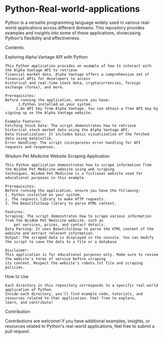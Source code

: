# Python-Real-world-applications
Python is a versatile programming language widely used in various real-world applications across different domains. This repository provides examples and insights into some of these applications, showcasing Python's flexibility and effectiveness.

Contents:
    
Exploring Alpha Vantage API with Python
		
	This Python application provides an example of how to interact with the Alpha Vantage API to retrieve 
	financial market data. Alpha Vantage offers a comprehensive set of financial APIs for developers to access 
 	historical and real-time stock data, cryptocurrencies, foreign exchange (forex), and more.
	
 	Prerequisites:
 	Before running the application, ensure you have:
		  1.Python installed on your system.
   		 2.An API key from Alpha Vantage. You can obtain a free API key by signing up on the Alpha Vantage website.

	Example Features:
    Fetching Stock Data: The script demonstrates how to retrieve historical stock market data using the Alpha Vantage API.
    Data Visualization: It includes basic visualization of the fetched data using matplotlib.
    Error Handling: The script incorporates error handling for API requests and responses.

Wisdom Pet Medicine Website Scraping Application

	This Python application demonstrates how to scrape information from the Wisdom Pet Medicine website using web scraping
 	techniques. Wisdom Pet Medicine is a fictional website used for educational purposes in this example.

	Prerequisites:
	Before running the application, ensure you have the following:
    1. Python installed on your system.
    2. The requests library to make HTTP requests.
    3. The BeautifulSoup library to parse HTML content.

	Features:
    Scraping: The script demonstrates how to scrape various information from the Wisdom Pet Medicine website, such as 
		pet services, prices, and contact details.
    Data Parsing: It uses BeautifulSoup to parse the HTML content of the website and extract relevant information.
    Output: The scraped data is displayed in the console. You can modify the script to save the data to a file or a database

	Disclaimer:
 	This application is for educational purposes only. Make sure to review the website's terms of service before scraping 
	its content. Respect the website's robots.txt file and scraping policies.
		
How to Use

    Each directory in this repository corresponds to a specific real-world application of Python. 
	Inside each directory, you'll find example code, tutorials, and resources related to that application. Feel free to explore, 
 	learn, and contribute!


Contribution
      
Contributions are welcome! If you have additional examples, insights, or resources related to Python's 
real-world applications, feel free to submit a pull request.
